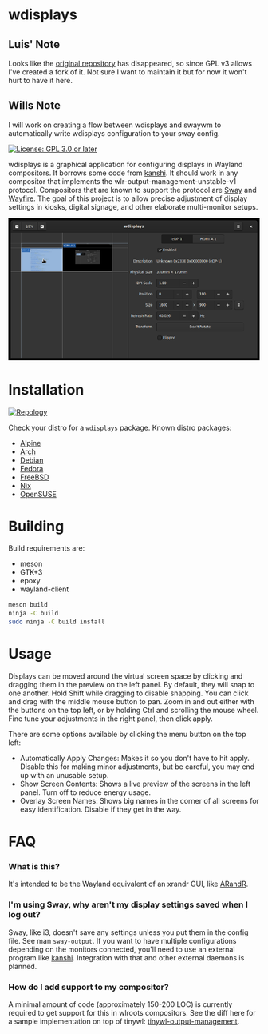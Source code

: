 # wdisplays

## Luis' Note

Looks like the [original repository](https://github.com/cyclopsian/wdisplays.git) has disappeared, so since GPL v3 allows I've created a fork of it. Not sure I want to maintain it but for now it won't hurt to have it here.

## Wills Note

I will work on creating a flow between wdisplays and swaywm to automatically write wdisplays configuration to your sway config.

[![License: GPL 3.0 or later][license-img]][license-spdx]

wdisplays is a graphical application for configuring displays in Wayland
compositors. It borrows some code from [kanshi]. It should work in any
compositor that implements the wlr-output-management-unstable-v1 protocol.
Compositors that are known to support the protocol are [Sway] and [Wayfire].
The goal of this project is to allow precise adjustment of display settings in
kiosks, digital signage, and other elaborate multi-monitor setups.

![Screenshot](wdisplays.png)

# Installation

[![Repology][repology-img]][repology-pkg]

Check your distro for a `wdisplays` package. Known distro packages:

- [Alpine](https://pkgs.alpinelinux.org/package/edge/testing/x86_64/wdisplays)
- [Arch](https://aur.archlinux.org/packages/wdisplays-git/)
- [Debian](https://packages.debian.org/sid/wdisplays)
- [Fedora](https://copr.fedorainfracloud.org/coprs/wef/wdisplays/)
- [FreeBSD](https://svnweb.freebsd.org/ports/head/x11/wdisplays/)
- [Nix](https://github.com/NixOS/nixpkgs/tree/master/pkgs/tools/graphics/wdisplays)
- [OpenSUSE](https://build.opensuse.org/package/show/home%3AMWh3/wdisplays)

# Building

Build requirements are:

- meson
- GTK+3
- epoxy
- wayland-client

```sh
meson build
ninja -C build
sudo ninja -C build install
```

# Usage

Displays can be moved around the virtual screen space by clicking and dragging
them in the preview on the left panel. By default, they will snap to one
another. Hold Shift while dragging to disable snapping. You can click and drag
with the middle mouse button to pan. Zoom in and out either with the buttons on
the top left, or by holding Ctrl and scrolling the mouse wheel. Fine tune your
adjustments in the right panel, then click apply.

There are some options available by clicking the menu button on the top left:

- Automatically Apply Changes: Makes it so you don't have to hit apply. Disable
  this for making minor adjustments, but be careful, you may end up with an
  unusable setup.
- Show Screen Contents: Shows a live preview of the screens in the left panel.
  Turn off to reduce energy usage.
- Overlay Screen Names: Shows big names in the corner of all screens for easy
  identification. Disable if they get in the way.

# FAQ

### What is this?

It's intended to be the Wayland equivalent of an xrandr GUI, like [ARandR].

### I'm using Sway, why aren't my display settings saved when I log out?

Sway, like i3, doesn't save any settings unless you put them in the config
file. See man `sway-output`. If you want to have multiple configurations
depending on the monitors connected, you'll need to use an external program
like [kanshi]. Integration with that and other external daemons is planned.

### How do I add support to my compositor?

A minimal amount of code (approximately 150-200 LOC) is currently required to
get support for this in wlroots compositors. See the diff here for a sample
implementation on top of tinywl: [tinywl-output-management].

[kanshi]: https://github.com/emersion/kanshi
[Sway]: https://swaywm.org
[Wayfire]: https://wayfire.org
[ARandR]: https://christian.amsuess.com/tools/arandr/
[tinywl-output-management]: https://git.sr.ht/~jf/tinywl-output-management/commit/87a45d89ae0e7975e2a59f84e960380dd2f5ac08

[license-img]:  https://img.shields.io/badge/License-GPL%203.0%20or%20later-blue.svg?logo=gnu
[license-spdx]: https://spdx.org/licenses/GPL-3.0-or-later.html
[repology-img]: https://repology.org/badge/tiny-repos/wdisplays.svg
[repology-pkg]: https://repology.org/project/wdisplays/versions

